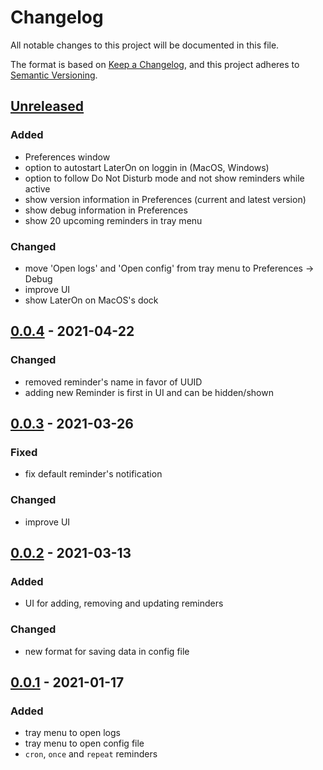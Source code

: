 # Changelog
All notable changes to this project will be documented in this file.

The format is based on [Keep a Changelog](https://keepachangelog.com/en/1.0.0/),
and this project adheres to [Semantic Versioning](https://semver.org/spec/v2.0.0.html).

## [Unreleased]
### Added
- Preferences window
- option to autostart LaterOn on loggin in (MacOS, Windows)
- option to follow Do Not Disturb mode and not show reminders while active
- show version information in Preferences (current and latest version)
- show debug information in Preferences
- show 20 upcoming reminders in tray menu

### Changed
- move 'Open logs' and 'Open config' from tray menu to Preferences -> Debug
- improve UI
- show LaterOn on MacOS's dock

## [0.0.4] - 2021-04-22
### Changed
- removed reminder's name in favor of UUID
- adding new Reminder is first in UI and can be hidden/shown

## [0.0.3] - 2021-03-26
### Fixed
- fix default reminder's notification

### Changed
- improve UI

## [0.0.2] - 2021-03-13
### Added
- UI for adding, removing and updating reminders

### Changed
- new format for saving data in config file

## [0.0.1] - 2021-01-17
### Added
- tray menu to open logs
- tray menu to open config file
- `cron`, `once` and `repeat` reminders

[Unreleased]: https://github.com/hovancik/later-on/compare/v0.0.4...HEAD
[0.0.4]: https://github.com/hovancik/later-on/releases/tag/v0.0.4
[0.0.3]: https://github.com/hovancik/later-on/releases/tag/v0.0.3
[0.0.2]: https://github.com/hovancik/later-on/releases/tag/v0.0.2
[0.0.1]: https://github.com/hovancik/later-on/releases/tag/v0.0.1
